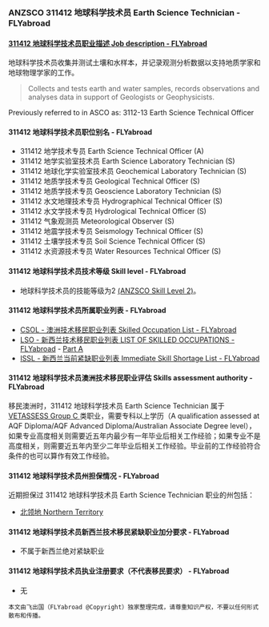 ### ANZSCO 311412 地球科学技术员 Earth Science Technician - FLYabroad ###

#### [311412 地球科学技术员职业描述 Job description - FLYabroad](http://www.flyabroadvisa.com/anzsco/3114.html#311412)

地球科学技术员收集并测试土壤和水样本，并记录观测分析数据以支持地质学家和地球物理学家的工作。
 
> Collects and tests earth and water samples, records observations and analyses data in support of Geologists or Geophysicists.

Previously referred to in ASCO as:
3112-13 Earth Science Technical Officer

#### 311412 地球科学技术员职位别名 - FLYabroad
 
- 311412	 地学技术专员 Earth Science Technical Officer (A)
- 311412 地学实验室技术员 Earth Science Laboratory Technician (S)
- 311412 地球化学实验室技术员 Geochemical Laboratory Technician (S)
- 311412 地质学技术专员 Geological Technical Officer (S)
- 311412 地质学技术专员 Geoscience Laboratory Technician (S)
- 311412 水文地理技术专员 Hydrographical Technical Officer (S)
- 311412 水文学技术专员 Hydrological Technical Officer (S)
- 311412 气象观测员 Meteorological Observer (S)
- 311412 地震学技术专员 Seismology Technical Officer (S)
- 311412 土壤学技术专员 Soil Science Technical Officer (S)
- 311412 水资源技术专员 Water Resources Technical Officer (S)

#### 311412 地球科学技术员技术等级 Skill level - FLYabroad

- 地球科学技术员的技能等级为2 [(ANZSCO Skill Level 2)](http://www.flyabroadvisa.com/anzsco/)。

#### 311412 地球科学技术员所属职业列表 - FLYabroad

- [CSOL - 澳洲技术移民职业列表 Skilled Occupation List - FLYabroad](http://www.flyabroadvisa.com/sol/)
- [LSO - 新西兰技术移民职业列表 LIST OF SKILLED OCCUPATIONS - FLYabroad](http://nz.flyabroadvisa.com/lso/) - [Part A](parta)
- [ISSL - 新西兰当前紧缺职业列表 Immediate Skill Shortage List - FLYabroad](http://nz.flyabroadvisa.com/work-residence/issl.html)

#### 311412 地球科学技术员澳洲技术移民职业评估 Skills assessment authority - FLYabroad

移民澳洲时，311412 地球科学技术员 Earth Science Technician 属于 [VETASSESS Group C ](http://www.flyabroadvisa.com/ass/vetassess.html)类职业，需要专科以上学历（A qualification assessed at AQF Diploma/AQF Advanced Diploma/Australian Associate Degree level），如果专业高度相关则需要近五年内最少有一年毕业后相关工作经验；如果专业不是高度相关，则需要近五年内至少二年毕业后相关工作经验。毕业前的工作经验符合条件的也可以算作有效工作经验。

#### 311412 地球科学技术员州担保情况 - FLYabroad

近期担保过 311412 地球科学技术员 Earth Science Technician 职业的州包括：

- [北领地 Northern Territory](http://www.flyabroadvisa.com/zdb/nt.html)

#### 311412 地球科学技术员新西兰技术移民紧缺职业加分要求 - FLYabroad

- 不属于新西兰绝对紧缺职业

#### 311412 地球科学技术员执业注册要求（不代表移民要求） - FLYabroad

- 无

`本文由飞出国（FLYabroad @Copyright）独家整理完成，请尊重知识产权，不要以任何形式散布和传播。`